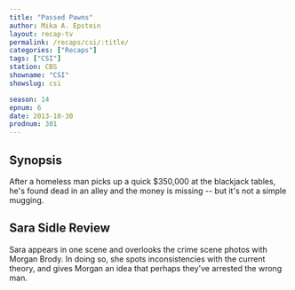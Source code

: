 ```yaml
---
title: "Passed Pawns"
author: Mika A. Epstein
layout: recap-tv
permalink: /recaps/csi/:title/
categories: ["Recaps"]
tags: ["CSI"]
station: CBS
showname: "CSI"
showslug: csi

season: 14
epnum: 6  
date: 2013-10-30
prodnum: 301  
---
```


## Synopsis

After a homeless man picks up a quick $350,000 at the blackjack tables, he's found dead in an alley and the money is missing -- but it's not a simple mugging.

## Sara Sidle Review

Sara appears in one scene and overlooks the crime scene photos with Morgan Brody. In doing so, she spots inconsistencies with the current theory, and gives Morgan an idea that perhaps they've arrested the wrong man.
